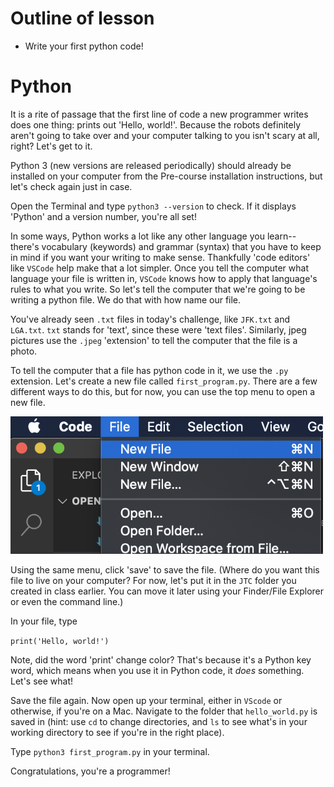 # Outline of lesson

* Write your first python code!

# Python

It is a rite of passage that the first line of code a new programmer writes does one thing: prints out 'Hello, world!'. Because the robots definitely aren't going to take over and your computer talking to you isn't scary at all, right? Let's get to it.

Python 3 (new versions are released periodically) should already be installed on your computer from the Pre-course installation instructions, but let's check again just in case.

Open the Terminal and type `python3 --version` to check. If it displays 'Python' and a version number, you're all set!

In some ways, Python works a lot like any other language you learn-- there's vocabulary (keywords) and grammar (syntax) that you have to keep in mind if you want your writing to make sense. Thankfully 'code editors' like `VSCode` help make that a lot simpler. Once you tell the computer what language your file is written in, `VSCode` knows how to apply that language's rules to what you write. So let's tell the computer that we're going to be writing a python file. We do that with how name our file.

You've already seen `.txt` files in today's challenge, like `JFK.txt` and `LGA.txt`. `txt` stands for 'text', since these were 'text files'. Similarly, jpeg pictures use the `.jpeg` 'extension' to tell the computer that the file is a photo.

To tell the computer that a file has python code in it, we use the `.py` extension. Let's create a new file called `first_program.py`. There are a few different ways to do this, but for now, you can use the top menu to open a new file.

<img src="images/new_file.png" width="500">

Using the same menu, click 'save' to save the file. (Where do you want this file to live on your computer? For now, let's put it in the `JTC` folder you created in class earlier. You can move it later using your Finder/File Explorer or even the command line.)

In your file, type

`print('Hello, world!')`

Note, did the word 'print' change color? That's because it's a Python key word, which means when you use it in Python code, it _does_ something. Let's see what!

Save the file again. Now open up your terminal, either in `VScode` or otherwise, if you're on a Mac. Navigate to the folder that `hello_world.py` is saved in (hint: use `cd` to change directories, and `ls` to see what's in your working directory to see if you're in the right place).

Type `python3 first_program.py` in your terminal.

Congratulations, you're a programmer!
